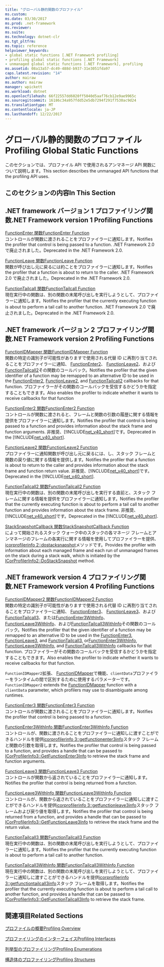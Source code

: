 ```yaml
---
title: "グローバル静的関数のプロファイル"
ms.custom: 
ms.date: 03/30/2017
ms.prod: .net-framework
ms.reviewer: 
ms.suite: 
ms.technology: dotnet-clr
ms.tgt_pltfrm: 
ms.topic: reference
helpviewer_keywords:
- global static functions [.NET Framework profiling]
- profiling global static functions [.NET Framework]
- unmanaged global static functions [.NET Framework], profiling
ms.assetid: 08a13a57-dc49-488d-b937-31e3051fda97
caps.latest.revision: "14"
author: mairaw
ms.author: mairaw
manager: wpickett
ms.workload: dotnet
ms.openlocfilehash: 66f22557dd6020ff5040d5aaf76cb12e9ae9965c
ms.sourcegitcommit: 16186c34a957fdd52e5db7294f291f7530ac9d24
ms.translationtype: MT
ms.contentlocale: ja-JP
ms.lasthandoff: 12/22/2017
---
```

# <a name="profiling-global-static-functions"></a><span data-ttu-id="e5bef-102">グローバル静的関数のプロファイル</span><span class="sxs-lookup"><span data-stu-id="e5bef-102">Profiling Global Static Functions</span></span>
<span data-ttu-id="e5bef-103">このセクションでは、プロファイル API で使用されるアンマネージ API 関数について説明します。</span><span class="sxs-lookup"><span data-stu-id="e5bef-103">This section describes the unmanaged API functions that the profiling API uses.</span></span>  
  
## <a name="in-this-section"></a><span data-ttu-id="e5bef-104">このセクションの内容</span><span class="sxs-lookup"><span data-stu-id="e5bef-104">In This Section</span></span>  
  
## <a name="net-framework-version-1-profiling-functions"></a><span data-ttu-id="e5bef-105">.NET framework バージョン 1 プロファイリング関数</span><span class="sxs-lookup"><span data-stu-id="e5bef-105">.NET Framework version 1 Profiling Functions</span></span>  
 [<span data-ttu-id="e5bef-106">FunctionEnter 関数</span><span class="sxs-lookup"><span data-stu-id="e5bef-106">FunctionEnter Function</span></span>](../../../../docs/framework/unmanaged-api/profiling/functionenter-function.md)  
 <span data-ttu-id="e5bef-107">コントロールが関数に渡されることをプロファイラーに通知します。</span><span class="sxs-lookup"><span data-stu-id="e5bef-107">Notifies the profiler that control is being passed to a function.</span></span> <span data-ttu-id="e5bef-108">.NET Framework 2.0 で廃止されました。</span><span class="sxs-lookup"><span data-stu-id="e5bef-108">Deprecated in the .NET Framework 2.0.</span></span>  
  
 [<span data-ttu-id="e5bef-109">FunctionLeave 関数</span><span class="sxs-lookup"><span data-stu-id="e5bef-109">FunctionLeave Function</span></span>](../../../../docs/framework/unmanaged-api/profiling/functionleave-function.md)  
 <span data-ttu-id="e5bef-110">関数が呼び出し元に戻るには約ことをプロファイラーに通知します。</span><span class="sxs-lookup"><span data-stu-id="e5bef-110">Notifies the profiler that a function is about to return to the caller.</span></span> <span data-ttu-id="e5bef-111">.NET Framework 2.0 で廃止されました。</span><span class="sxs-lookup"><span data-stu-id="e5bef-111">Deprecated in the .NET Framework 2.0.</span></span>  
  
 [<span data-ttu-id="e5bef-112">FunctionTailcall 関数</span><span class="sxs-lookup"><span data-stu-id="e5bef-112">FunctionTailcall Function</span></span>](../../../../docs/framework/unmanaged-api/profiling/functiontailcall-function.md)  
 <span data-ttu-id="e5bef-113">現在実行中の関数は、別の関数の末尾呼び出しを実行しようとして、プロファイラーに通知します。</span><span class="sxs-lookup"><span data-stu-id="e5bef-113">Notifies the profiler that the currently executing function is about to perform a tail call to another function.</span></span> <span data-ttu-id="e5bef-114">.NET Framework 2.0 で廃止されました。</span><span class="sxs-lookup"><span data-stu-id="e5bef-114">Deprecated in the .NET Framework 2.0.</span></span>  
  
## <a name="net-framework-version-2-profiling-functions"></a><span data-ttu-id="e5bef-115">.NET framework バージョン 2 プロファイリング関数</span><span class="sxs-lookup"><span data-stu-id="e5bef-115">.NET Framework version 2 Profiling Functions</span></span>  
 [<span data-ttu-id="e5bef-116">FunctionIDMapper 関数</span><span class="sxs-lookup"><span data-stu-id="e5bef-116">FunctionIDMapper Function</span></span>](../../../../docs/framework/unmanaged-api/profiling/functionidmapper-function.md)  
 <span data-ttu-id="e5bef-117">関数の特定の識別子が可能性がありますで使用される代替 ID に再割り当てされることをプロファイラーに通知、 [FunctionEnter2](../../../../docs/framework/unmanaged-api/profiling/functionenter2-function.md)、 [FunctionLeave2](../../../../docs/framework/unmanaged-api/profiling/functionleave2-function.md)、および[FunctionTailcall2](../../../../docs/framework/unmanaged-api/profiling/functiontailcall2-function.md)その関数のコールバック。</span><span class="sxs-lookup"><span data-stu-id="e5bef-117">Notifies the profiler that the given identifier of a function may be remapped to an alternative ID to be used in the [FunctionEnter2](../../../../docs/framework/unmanaged-api/profiling/functionenter2-function.md), [FunctionLeave2](../../../../docs/framework/unmanaged-api/profiling/functionleave2-function.md), and [FunctionTailcall2](../../../../docs/framework/unmanaged-api/profiling/functiontailcall2-function.md) callbacks for that function.</span></span> <span data-ttu-id="e5bef-118">プロファイラーがその関数のコールバックを受信するかどうかを指定することもできます。</span><span class="sxs-lookup"><span data-stu-id="e5bef-118">Also enables the profiler to indicate whether it wants to receive callbacks for that function</span></span>  
  
 [<span data-ttu-id="e5bef-119">FunctionEnter2 関数</span><span class="sxs-lookup"><span data-stu-id="e5bef-119">FunctionEnter2 Function</span></span>](../../../../docs/framework/unmanaged-api/profiling/functionenter2-function.md)  
 <span data-ttu-id="e5bef-120">コントロールが関数に渡されると、フレームと関数の引数の履歴に関する情報を提供をプロファイラーに通知します。</span><span class="sxs-lookup"><span data-stu-id="e5bef-120">Notifies the profiler that control is being passed to a function and provides information about the stack frame and function arguments.</span></span> <span data-ttu-id="e5bef-121">非推奨、[!INCLUDE[net_v40_short](../../../../includes/net-v40-short-md.md)]です。</span><span class="sxs-lookup"><span data-stu-id="e5bef-121">Deprecated in the [!INCLUDE[net_v40_short](../../../../includes/net-v40-short-md.md)].</span></span>  
  
 [<span data-ttu-id="e5bef-122">FunctionLeave2 関数</span><span class="sxs-lookup"><span data-stu-id="e5bef-122">FunctionLeave2 Function</span></span>](../../../../docs/framework/unmanaged-api/profiling/functionleave2-function.md)  
 <span data-ttu-id="e5bef-123">プロファイラーに通知関数が呼び出し元に戻るには、し、スタック フレームと関数の戻り値に関する情報を提供します。</span><span class="sxs-lookup"><span data-stu-id="e5bef-123">Notifies the profiler that a function is about to return to the caller and provides information about the stack frame and function return value.</span></span> <span data-ttu-id="e5bef-124">非推奨、[!INCLUDE[net_v40_short](../../../../includes/net-v40-short-md.md)]です。</span><span class="sxs-lookup"><span data-stu-id="e5bef-124">Deprecated in the [!INCLUDE[net_v40_short](../../../../includes/net-v40-short-md.md)].</span></span>  
  
 [<span data-ttu-id="e5bef-125">FunctionTailcall2 関数</span><span class="sxs-lookup"><span data-stu-id="e5bef-125">FunctionTailcall2 Function</span></span>](../../../../docs/framework/unmanaged-api/profiling/functiontailcall2-function.md)  
 <span data-ttu-id="e5bef-126">現在実行中の関数は、別の関数の末尾呼び出しを実行する直前と、スタック フレームに関する情報を提供をプロファイラーに通知します。</span><span class="sxs-lookup"><span data-stu-id="e5bef-126">Notifies the profiler that the currently executing function is about to perform a tail call to another function and provides information about the stack frame.</span></span> <span data-ttu-id="e5bef-127">非推奨、[!INCLUDE[net_v40_short](../../../../includes/net-v40-short-md.md)]です。</span><span class="sxs-lookup"><span data-stu-id="e5bef-127">Deprecated in the [!INCLUDE[net_v40_short](../../../../includes/net-v40-short-md.md)].</span></span>  
  
 [<span data-ttu-id="e5bef-128">StackSnapshotCallback 関数</span><span class="sxs-lookup"><span data-stu-id="e5bef-128">StackSnapshotCallback Function</span></span>](../../../../docs/framework/unmanaged-api/profiling/stacksnapshotcallback-function.md)  
 <span data-ttu-id="e5bef-129">によって開始されるスタック ウォーク中のスタックの各マネージ フレームとアンマネージのフレームの各実行に関する情報を使用してプロファイラーを提供、 [icorprofilerinfo 2::dostacksnapshot](../../../../docs/framework/unmanaged-api/profiling/icorprofilerinfo2-dostacksnapshot-method.md)メソッドです。</span><span class="sxs-lookup"><span data-stu-id="e5bef-129">Provides the profiler with information about each managed frame and each run of unmanaged frames on the stack during a stack walk, which is initiated by the [ICorProfilerInfo2::DoStackSnapshot](../../../../docs/framework/unmanaged-api/profiling/icorprofilerinfo2-dostacksnapshot-method.md) method.</span></span>  
  
## <a name="net-framework-version-4-profiling-functions"></a><span data-ttu-id="e5bef-130">.NET framework version 4 プロファイリング関数</span><span class="sxs-lookup"><span data-stu-id="e5bef-130">.NET Framework version 4 Profiling Functions</span></span>  
 [<span data-ttu-id="e5bef-131">FunctionIDMapper2 関数</span><span class="sxs-lookup"><span data-stu-id="e5bef-131">FunctionIDMapper2 Function</span></span>](../../../../docs/framework/unmanaged-api/profiling/functionidmapper2-function.md)  
 <span data-ttu-id="e5bef-132">関数の特定の識別子が可能性がありますで使用される代替 ID に再割り当てされることをプロファイラーに通知、 [FunctionEnter3](../../../../docs/framework/unmanaged-api/profiling/functionenter3-function.md)、 [FunctionLeave3](../../../../docs/framework/unmanaged-api/profiling/functionleave3-function.md)、および[FunctionTailcall3](../../../../docs/framework/unmanaged-api/profiling/functiontailcall3-function.md)、または[FunctionEnter3WithInfo](../../../../docs/framework/unmanaged-api/profiling/functionenter3withinfo-function.md)、 [FunctionLeave3WithInfo](../../../../docs/framework/unmanaged-api/profiling/functionleave3withinfo-function.md)、および[FunctionTailcall3WithInfo](../../../../docs/framework/unmanaged-api/profiling/functiontailcall3withinfo-function.md)その関数のコールバック。</span><span class="sxs-lookup"><span data-stu-id="e5bef-132">Notifies the profiler that the given identifier of a function may be remapped to an alternative ID to be used in the [FunctionEnter3](../../../../docs/framework/unmanaged-api/profiling/functionenter3-function.md), [FunctionLeave3](../../../../docs/framework/unmanaged-api/profiling/functionleave3-function.md), and [FunctionTailcall3](../../../../docs/framework/unmanaged-api/profiling/functiontailcall3-function.md), or[FunctionEnter3WithInfo](../../../../docs/framework/unmanaged-api/profiling/functionenter3withinfo-function.md), [FunctionLeave3WithInfo](../../../../docs/framework/unmanaged-api/profiling/functionleave3withinfo-function.md), and [FunctionTailcall3WithInfo](../../../../docs/framework/unmanaged-api/profiling/functiontailcall3withinfo-function.md) callbacks for that function.</span></span> <span data-ttu-id="e5bef-133">プロファイラーがその関数のコールバックを受信するかどうかを指定することもできます。</span><span class="sxs-lookup"><span data-stu-id="e5bef-133">Also enables the profiler to indicate whether it wants to receive callbacks for that function.</span></span>  
  
 <span data-ttu-id="e5bef-134">`FunctionIDMapper2`拡張、 [FunctionIDMapper](../../../../docs/framework/unmanaged-api/profiling/functionidmapper-function.md)で機能、`clientData`プロファイラーをランタイムの間で区別するために使用するパラメーターです。</span><span class="sxs-lookup"><span data-stu-id="e5bef-134">`FunctionIDMapper2` extends the [FunctionIDMapper](../../../../docs/framework/unmanaged-api/profiling/functionidmapper-function.md) function with a `clientData` parameter, which profilers may use to disambiguate among runtimes.</span></span>  
  
 [<span data-ttu-id="e5bef-135">FunctionEnter3 関数</span><span class="sxs-lookup"><span data-stu-id="e5bef-135">FunctionEnter3 Function</span></span>](../../../../docs/framework/unmanaged-api/profiling/functionenter3-function.md)  
 <span data-ttu-id="e5bef-136">コントロールが関数に渡されることをプロファイラーに通知します。</span><span class="sxs-lookup"><span data-stu-id="e5bef-136">Notifies the profiler that control is being passed to a function.</span></span>  
  
 [<span data-ttu-id="e5bef-137">FunctionEnter3WithInfo 関数</span><span class="sxs-lookup"><span data-stu-id="e5bef-137">FunctionEnter3WithInfo Function</span></span>](../../../../docs/framework/unmanaged-api/profiling/functionenter3withinfo-function.md)  
 <span data-ttu-id="e5bef-138">コントロールが、関数に渡されることをプロファイラーに通知しに渡すことができるハンドルを提供[icorprofilerinfo 3::getfunctionenter3info](../../../../docs/framework/unmanaged-api/profiling/icorprofilerinfo3-getfunctionenter3info-method.md)スタック フレームと関数の引数を取得します。</span><span class="sxs-lookup"><span data-stu-id="e5bef-138">Notifies the profiler that control is being passed to a function, and provides a handle that can be passed to [ICorProfilerInfo3::GetFunctionEnter3Info](../../../../docs/framework/unmanaged-api/profiling/icorprofilerinfo3-getfunctionenter3info-method.md) to retrieve the stack frame and function arguments.</span></span>  
  
 [<span data-ttu-id="e5bef-139">FunctionLeave3 関数</span><span class="sxs-lookup"><span data-stu-id="e5bef-139">FunctionLeave3 Function</span></span>](../../../../docs/framework/unmanaged-api/profiling/functionleave3-function.md)  
 <span data-ttu-id="e5bef-140">コントロールが関数から返されていることをプロファイラーに通知します。</span><span class="sxs-lookup"><span data-stu-id="e5bef-140">Notifies the profiler that control is being returned from a function.</span></span>  
  
 [<span data-ttu-id="e5bef-141">FunctionLeave3WithInfo 関数</span><span class="sxs-lookup"><span data-stu-id="e5bef-141">FunctionLeave3WithInfo Function</span></span>](../../../../docs/framework/unmanaged-api/profiling/functionleave3withinfo-function.md)  
 <span data-ttu-id="e5bef-142">コントロールが、関数から返されていることをプロファイラーに通知しに渡すことができるハンドルを提供[icorprofilerinfo 3::getfunctionleave3info](../../../../docs/framework/unmanaged-api/profiling/icorprofilerinfo3-getfunctionleave3info-method.md)スタック フレームおよび戻り値を取得します。</span><span class="sxs-lookup"><span data-stu-id="e5bef-142">Notifies the profiler that control is being returned from a function, and provides a handle that can be passed to [ICorProfilerInfo3::GetFunctionLeave3Info](../../../../docs/framework/unmanaged-api/profiling/icorprofilerinfo3-getfunctionleave3info-method.md) to retrieve the stack frame and the return value.</span></span>  
  
 [<span data-ttu-id="e5bef-143">FunctionTailcall3 関数</span><span class="sxs-lookup"><span data-stu-id="e5bef-143">FunctionTailcall3 Function</span></span>](../../../../docs/framework/unmanaged-api/profiling/functiontailcall3-function.md)  
 <span data-ttu-id="e5bef-144">現在実行中の関数は、別の関数の末尾呼び出しを実行しようとして、プロファイラーに通知します。</span><span class="sxs-lookup"><span data-stu-id="e5bef-144">Notifies the profiler that the currently executing function is about to perform a tail call to another function.</span></span>  
  
 [<span data-ttu-id="e5bef-145">FunctionTailcall3WithInfo 関数</span><span class="sxs-lookup"><span data-stu-id="e5bef-145">FunctionTailcall3WithInfo Function</span></span>](../../../../docs/framework/unmanaged-api/profiling/functiontailcall3withinfo-function.md)  
 <span data-ttu-id="e5bef-146">現在実行中の関数は、別の関数の末尾呼び出しを実行しようとして、プロファイラーに通知しに渡すことができるハンドルを提供[icorprofilerinfo 3::getfunctiontailcall3info](../../../../docs/framework/unmanaged-api/profiling/icorprofilerinfo3-getfunctiontailcall3info-method.md)スタック フレームを取得します。</span><span class="sxs-lookup"><span data-stu-id="e5bef-146">Notifies the profiler that the currently executing function is about to perform a tail call to another function, and provides a handle that can be passed to [ICorProfilerInfo3::GetFunctionTailcall3Info](../../../../docs/framework/unmanaged-api/profiling/icorprofilerinfo3-getfunctiontailcall3info-method.md) to retrieve the stack frame.</span></span>  
  
## <a name="related-sections"></a><span data-ttu-id="e5bef-147">関連項目</span><span class="sxs-lookup"><span data-stu-id="e5bef-147">Related Sections</span></span>  
 [<span data-ttu-id="e5bef-148">プロファイルの概要</span><span class="sxs-lookup"><span data-stu-id="e5bef-148">Profiling Overview</span></span>](../../../../docs/framework/unmanaged-api/profiling/profiling-overview.md)  
  
 [<span data-ttu-id="e5bef-149">プロファイリングのインターフェイス</span><span class="sxs-lookup"><span data-stu-id="e5bef-149">Profiling Interfaces</span></span>](../../../../docs/framework/unmanaged-api/profiling/profiling-interfaces.md)  
  
 [<span data-ttu-id="e5bef-150">列挙型のプロファイリング</span><span class="sxs-lookup"><span data-stu-id="e5bef-150">Profiling Enumerations</span></span>](../../../../docs/framework/unmanaged-api/profiling/profiling-enumerations.md)  
  
 [<span data-ttu-id="e5bef-151">構造体のプロファイリング</span><span class="sxs-lookup"><span data-stu-id="e5bef-151">Profiling Structures</span></span>](../../../../docs/framework/unmanaged-api/profiling/profiling-structures.md)
